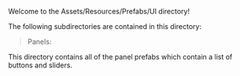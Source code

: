 Welcome to the Assets/Resources/Prefabs/UI directory!

The following subdirectories are contained in this directory:

> Panels:

This directory contains all of the panel prefabs which contain a list of buttons and sliders.